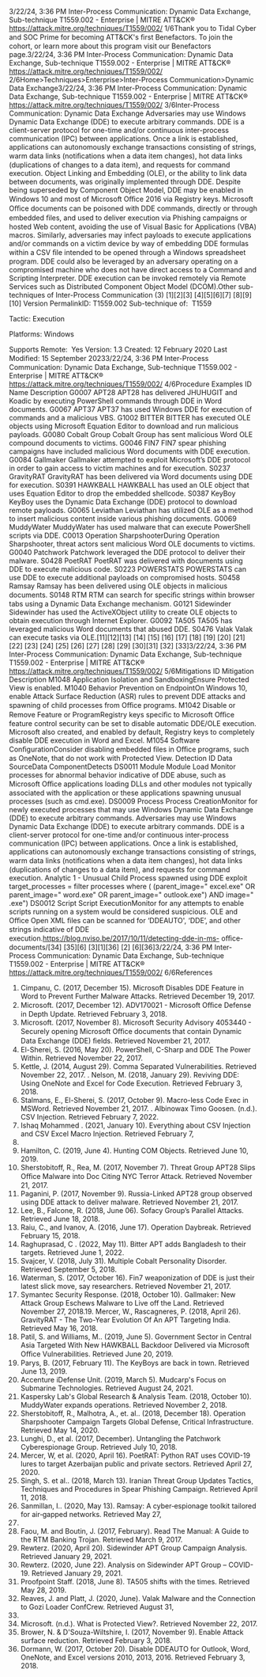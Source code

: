 3/22/24, 3:36 PM Inter-Process Communication: Dynamic Data Exchange, Sub-technique T1559.002 - Enterprise | MITRE ATT&CK®
https://attack.mitre.org/techniques/T1559/002/ 1/6Thank you to Tidal Cyber and SOC Prime for becoming ATT&CK's ﬁrst Benefactors. To join the cohort, or learn more about this program visit our
Benefactors page.3/22/24, 3:36 PM Inter-Process Communication: Dynamic Data Exchange, Sub-technique T1559.002 - Enterprise | MITRE ATT&CK®
https://attack.mitre.org/techniques/T1559/002/ 2/6Home>Techniques>Enterprise>Inter-Process Communication>Dynamic Data Exchange3/22/24, 3:36 PM Inter-Process Communication: Dynamic Data Exchange, Sub-technique T1559.002 - Enterprise | MITRE ATT&CK®
https://attack.mitre.org/techniques/T1559/002/ 3/6Inter-Process Communication: Dynamic Data Exchange
Adversaries may use Windows Dynamic Data Exchange (DDE) to execute arbitrary commands. DDE is a client-server protocol for one-time
and/or continuous inter-process communication (IPC) between applications. Once a link is established, applications can autonomously
exchange transactions consisting of strings, warm data links (notiﬁcations when a data item changes), hot data links (duplications of
changes to a data item), and requests for command execution.
Object Linking and Embedding (OLE), or the ability to link data between documents, was originally implemented through DDE. Despite being
superseded by Component Object Model, DDE may be enabled in Windows 10 and most of Microsoft Oﬃce 2016 via Registry keys.
Microsoft Oﬃce documents can be poisoned with DDE commands, directly or through embedded ﬁles, and used to deliver execution via
Phishing campaigns or hosted Web content, avoiding the use of Visual Basic for Applications (VBA) macros. Similarly, adversaries
may infect payloads to execute applications and/or commands on a victim device by way of embedding DDE formulas within a CSV ﬁle
intended to be opened through a Windows spreadsheet program.
DDE could also be leveraged by an adversary operating on a compromised machine who does not have direct access to a Command and
Scripting Interpreter. DDE execution can be invoked remotely via Remote Services such as Distributed Component Object Model (DCOM).Other sub-techniques of Inter-Process Communication (3)
[1][2][3]
[4][5][6][7]
[8][9]
[10]
Version PermalinkID: T1559.002
Sub-technique of:  T1559

Tactic: Execution

Platforms: Windows

Supports Remote:  Yes
Version: 1.3
Created: 12 February 2020
Last Modiﬁed: 15 September 20233/22/24, 3:36 PM Inter-Process Communication: Dynamic Data Exchange, Sub-technique T1559.002 - Enterprise | MITRE ATT&CK®
https://attack.mitre.org/techniques/T1559/002/ 4/6Procedure Examples
ID Name Description
G0007 APT28 APT28 has delivered JHUHUGIT and Koadic by executing PowerShell commands through DDE in
Word documents.
G0067 APT37 APT37 has used Windows DDE for execution of commands and a malicious VBS.
G1002 BITTER BITTER has executed OLE objects using Microsoft Equation Editor to download and run malicious
payloads.
G0080 Cobalt Group Cobalt Group has sent malicious Word OLE compound documents to victims.
G0046 FIN7 FIN7 spear phishing campaigns have included malicious Word documents with DDE execution.
G0084 Gallmaker Gallmaker attempted to exploit Microsoft’s DDE protocol in order to gain access to victim machines
and for execution.
S0237 GravityRAT GravityRAT has been delivered via Word documents using DDE for execution.
S0391 HAWKBALL HAWKBALL has used an OLE object that uses Equation Editor to drop the embedded shellcode.
S0387 KeyBoy KeyBoy uses the Dynamic Data Exchange (DDE) protocol to download remote payloads.
G0065 Leviathan Leviathan has utilized OLE as a method to insert malicious content inside various phishing
documents. 
G0069 MuddyWater MuddyWater has used malware that can execute PowerShell scripts via DDE.
C0013 Operation
SharpshooterDuring Operation Sharpshooter, threat actors sent malicious Word OLE documents to victims.
G0040 Patchwork Patchwork leveraged the DDE protocol to deliver their malware.
S0428 PoetRAT PoetRAT was delivered with documents using DDE to execute malicious code.
S0223 POWERSTATS POWERSTATS can use DDE to execute additional payloads on compromised hosts.
S0458 Ramsay Ramsay has been delivered using OLE objects in malicious documents.
S0148 RTM RTM can search for speciﬁc strings within browser tabs using a Dynamic Data Exchange
mechanism.
G0121 Sidewinder Sidewinder has used the ActiveXObject utility to create OLE objects to obtain execution through
Internet Explorer.
G0092 TA505 TA505 has leveraged malicious Word documents that abused DDE.
S0476 Valak Valak can execute tasks via OLE.[11][12][13]
[14]
[15]
[16]
[17]
[18]
[19]
[20]
[21]
[22]
[23]
[24]
[25]
[26]
[27]
[28]
[29]
[30][31]
[32]
[33]3/22/24, 3:36 PM Inter-Process Communication: Dynamic Data Exchange, Sub-technique T1559.002 - Enterprise | MITRE ATT&CK®
https://attack.mitre.org/techniques/T1559/002/ 5/6Mitigations
ID Mitigation Description
M1048 Application Isolation
and SandboxingEnsure Protected View is enabled.
M1040 Behavior Prevention
on EndpointOn Windows 10, enable Attack Surface Reduction (ASR) rules to prevent DDE attacks and
spawning of child processes from Oﬃce programs.
M1042 Disable or Remove
Feature or ProgramRegistry keys speciﬁc to Microsoft Oﬃce feature control security can be set to disable automatic
DDE/OLE execution. Microsoft also created, and enabled by default, Registry keys to
completely disable DDE execution in Word and Excel.
M1054 Software
ConﬁgurationConsider disabling embedded ﬁles in Oﬃce programs, such as OneNote, that do not work with
Protected View.
Detection
ID Data SourceData ComponentDetects
DS0011 Module Module Load Monitor processes for abnormal behavior indicative of DDE abuse, such as Microsoft Oﬃce
applications loading DLLs and other modules not typically associated with the application or
these applications spawning unusual processes (such as cmd.exe).
DS0009 Process Process
CreationMonitor for newly executed processes that may use Windows Dynamic Data Exchange (DDE)
to execute arbitrary commands. Adversaries may use Windows Dynamic Data Exchange (DDE)
to execute arbitrary commands. DDE is a client-server protocol for one-time and/or continuous
inter-process communication (IPC) between applications. Once a link is established,
applications can autonomously exchange transactions consisting of strings, warm data links
(notiﬁcations when a data item changes), hot data links (duplications of changes to a data
item), and requests for command execution.
Analytic 1 - Unusual Child Process spawned using DDE exploit
target\_processes = filter processes where ( (parent\_image=" excel.exe" OR
parent\_image=" word.exe" OR parent\_image=" outlook.exe") AND image=" .exe")
DS0012 Script Script
ExecutionMonitor for any attempts to enable scripts running on a system would be considered
suspicious. OLE and Oﬃce Open XML ﬁles can be scanned for ‘DDEAUTO', ‘DDE’, and other
strings indicative of DDE execution.https://blog.nviso.be/2017/10/11/detecting-dde-in-ms-
oﬃce-documents/[34]
[35][6]
[3][1][36]
[2]
[6][36]3/22/24, 3:36 PM Inter-Process Communication: Dynamic Data Exchange, Sub-technique T1559.002 - Enterprise | MITRE ATT&CK®
https://attack.mitre.org/techniques/T1559/002/ 6/6References
1. Cimpanu, C. (2017, December 15). Microsoft Disables DDE
Feature in Word to Prevent Further Malware Attacks. Retrieved
December 19, 2017.
2. Microsoft. (2017, December 12). ADV170021 - Microsoft
Oﬃce Defense in Depth Update. Retrieved February 3, 2018.
3. Microsoft. (2017, November 8). Microsoft Security Advisory
4053440 - Securely opening Microsoft Oﬃce documents that
contain Dynamic Data Exchange (DDE) ﬁelds. Retrieved
November 21, 2017.
4. El-Sherei, S. (2016, May 20). PowerShell, C-Sharp and DDE
The Power Within. Retrieved November 22, 2017.
5. Kettle, J. (2014, August 29). Comma Separated Vulnerabilities.
Retrieved November 22, 2017.
. Nelson, M. (2018, January 29). Reviving DDE: Using OneNote
and Excel for Code Execution. Retrieved February 3, 2018.
7. Stalmans, E., El-Sherei, S. (2017, October 9). Macro-less Code
Exec in MSWord. Retrieved November 21, 2017.
. Albinowax Timo Goosen. (n.d.). CSV Injection. Retrieved
February 7, 2022.
9. Ishaq Mohammed . (2021, January 10). Everything about CSV
Injection and CSV Excel Macro Injection. Retrieved February 7,
2022.
10. Hamilton, C. (2019, June 4). Hunting COM Objects. Retrieved
June 10, 2019.
11. Sherstobitoff, R., Rea, M. (2017, November 7). Threat Group
APT28 Slips Oﬃce Malware into Doc Citing NYC Terror Attack.
Retrieved November 21, 2017.
12. Paganini, P. (2017, November 9). Russia-Linked APT28 group
observed using DDE attack to deliver malware. Retrieved
November 21, 2017.
13. Lee, B., Falcone, R. (2018, June 06). Sofacy Group’s Parallel
Attacks. Retrieved June 18, 2018.
14. Raiu, C., and Ivanov, A. (2016, June 17). Operation Daybreak.
Retrieved February 15, 2018.
15. Raghuprasad, C . (2022, May 11). Bitter APT adds Bangladesh
to their targets. Retrieved June 1, 2022.
1. Svajcer, V. (2018, July 31). Multiple Cobalt Personality
Disorder. Retrieved September 5, 2018.
17. Waterman, S. (2017, October 16). Fin7 weaponization of DDE
is just their latest slick move, say researchers. Retrieved
November 21, 2017.
1. Symantec Security Response. (2018, October 10). Gallmaker:
New Attack Group Eschews Malware to Live off the Land.
Retrieved November 27, 2018.19. Mercer, W., Rascagneres, P. (2018, April 26). GravityRAT - The
Two-Year Evolution Of An APT Targeting India. Retrieved May
16, 2018.
20. Patil, S. and Williams, M.. (2019, June 5). Government Sector
in Central Asia Targeted With New HAWKBALL Backdoor
Delivered via Microsoft Oﬃce Vulnerabilities. Retrieved June
20, 2019.
21. Parys, B. (2017, February 11). The KeyBoys are back in town.
Retrieved June 13, 2019.
22. Accenture iDefense Unit. (2019, March 5). Mudcarp's Focus on
Submarine Technologies. Retrieved August 24, 2021.
23. Kaspersky Lab's Global Research & Analysis Team. (2018,
October 10). MuddyWater expands operations. Retrieved
November 2, 2018.
24. Sherstobitoff, R., Malhotra, A., et. al.. (2018, December 18).
Operation Sharpshooter Campaign Targets Global Defense,
Critical Infrastructure. Retrieved May 14, 2020.
25. Lunghi, D., et al. (2017, December). Untangling the Patchwork
Cyberespionage Group. Retrieved July 10, 2018.
2. Mercer, W, et al. (2020, April 16). PoetRAT: Python RAT uses
COVID-19 lures to target Azerbaijan public and private sectors.
Retrieved April 27, 2020.
27. Singh, S. et al.. (2018, March 13). Iranian Threat Group
Updates Tactics, Techniques and Procedures in Spear
Phishing Campaign. Retrieved April 11, 2018.
2. Sanmillan, I.. (2020, May 13). Ramsay: A cyber‑espionage
toolkit tailored for air‑gapped networks. Retrieved May 27,
2020.
29. Faou, M. and Boutin, J. (2017, February). Read The Manual: A
Guide to the RTM Banking Trojan. Retrieved March 9, 2017.
30. Rewterz. (2020, April 20). Sidewinder APT Group Campaign
Analysis. Retrieved January 29, 2021.
31. Rewterz. (2020, June 22). Analysis on Sidewinder APT Group
– COVID-19. Retrieved January 29, 2021.
32. Proofpoint Staff. (2018, June 8). TA505 shifts with the times.
Retrieved May 28, 2019.
33. Reaves, J. and Platt, J. (2020, June). Valak Malware and the
Connection to Gozi Loader ConfCrew. Retrieved August 31,
2020.
34. Microsoft. (n.d.). What is Protected View?. Retrieved
November 22, 2017.
35. Brower, N. & D'Souza-Wiltshire, I. (2017, November 9). Enable
Attack surface reduction. Retrieved February 3, 2018.
3. Dormann, W. (2017, October 20). Disable DDEAUTO for
Outlook, Word, OneNote, and Excel versions 2010, 2013, 2016.
Retrieved February 3, 2018.